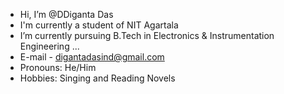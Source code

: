 - Hi, I’m @DDiganta Das
- I'm currently a student of NIT Agartala
- I’m currently pursuing B.Tech in Electronics & Instrumentation Engineering ...
- E-mail - digantadasind@gmail.com
- Pronouns: He/Him
- Hobbies: Singing and Reading Novels

